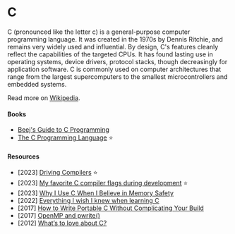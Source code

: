 # C

C (pronounced like the letter c) is a general-purpose computer programming language. It was created in the 1970s by Dennis Ritchie, and remains very widely used and influential. By design, C's features cleanly reflect the capabilities of the targeted CPUs. It has found lasting use in operating systems, device drivers, protocol stacks, though decreasingly for application software. C is commonly used on computer architectures that range from the largest supercomputers to the smallest microcontrollers and embedded systems.

Read more on [Wikipedia](https://en.wikipedia.org/wiki/C_(programming_language)).

#### Books
- [Beej's Guide to C Programming](https://beej.us/guide/bgc)
- [The C Programming Language](https://en.wikipedia.org/wiki/The_C_Programming_Language) ⭐

#### Resources
- [2023] [Driving Compilers](https://fabiensanglard.net/dc/index.php) ⭐
- [2023] [My favorite C compiler flags during development](https://nullprogram.com/blog/2023/04/29) ⭐
- [2023] [Why I Use C When I Believe in Memory Safety](https://gavinhoward.com/2023/02/why-i-use-c-when-i-believe-in-memory-safety)
- [2022] [Everything I wish I knew when learning C](https://tmewett.com/c-tips)
- [2017] [How to Write Portable C Without Complicating Your Build](https://nullprogram.com/blog/2017/03/30)
- [2017] [OpenMP and pwrite()](https://nullprogram.com/blog/2017/03/01)
- [2012] [What’s to love about C?](https://mortoray.com/whats-to-love-about-c)
